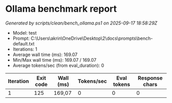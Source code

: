 ﻿# Ollama benchmark report

*Generated by scripts/clean/bench_ollama.ps1 on 2025-09-17 18:58:29Z*

- Model: test
- Prompt: C:\Users\akrin\OneDrive\Desktop\2\docs\prompts\bench-default.txt
- Iterations: 1
- Average wall time (ms): 169.07
- Min/Max wall time (ms): 169.07 / 169.07
- Average tokens/sec (from eval_duration): 0

| Iteration | Exit code | Wall (ms) | Tokens/sec | Eval tokens | Response chars |
| --- | --- | --- | --- | --- | --- |
| 1 | 125 | 169,07 | 0 | 0 | 0 |
